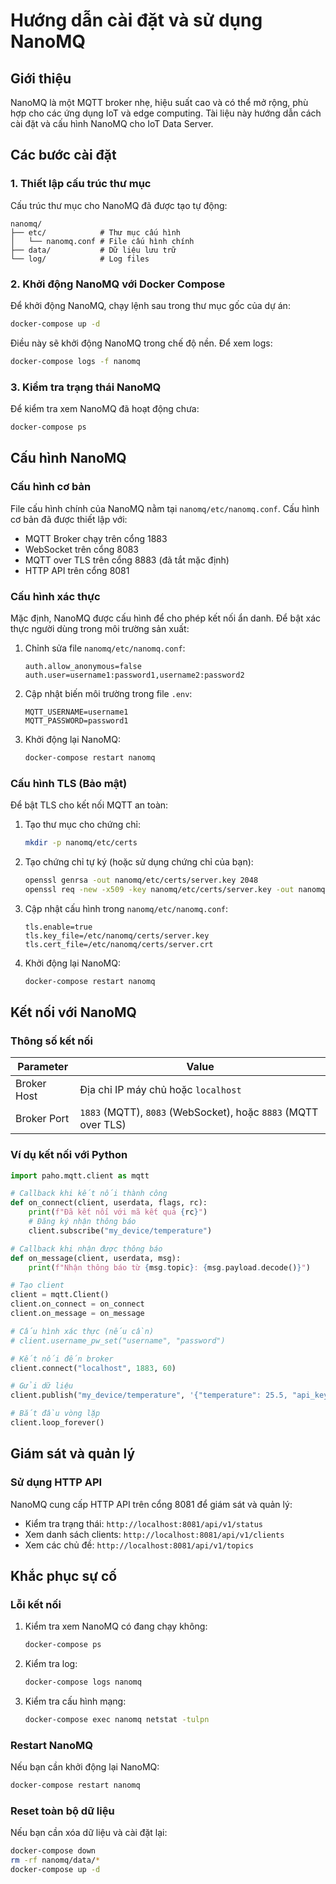 # Hướng dẫn cài đặt và sử dụng NanoMQ

## Giới thiệu

NanoMQ là một MQTT broker nhẹ, hiệu suất cao và có thể mở rộng, phù hợp cho các ứng dụng IoT và edge computing. Tài liệu này hướng dẫn cách cài đặt và cấu hình NanoMQ cho IoT Data Server.

## Các bước cài đặt

### 1. Thiết lập cấu trúc thư mục

Cấu trúc thư mục cho NanoMQ đã được tạo tự động:
```
nanomq/
├── etc/            # Thư mục cấu hình
│   └── nanomq.conf # File cấu hình chính
├── data/           # Dữ liệu lưu trữ
└── log/            # Log files
```

### 2. Khởi động NanoMQ với Docker Compose

Để khởi động NanoMQ, chạy lệnh sau trong thư mục gốc của dự án:

```bash
docker-compose up -d
```

Điều này sẽ khởi động NanoMQ trong chế độ nền. Để xem logs:

```bash
docker-compose logs -f nanomq
```

### 3. Kiểm tra trạng thái NanoMQ

Để kiểm tra xem NanoMQ đã hoạt động chưa:

```bash
docker-compose ps
```

## Cấu hình NanoMQ

### Cấu hình cơ bản

File cấu hình chính của NanoMQ nằm tại `nanomq/etc/nanomq.conf`. Cấu hình cơ bản đã được thiết lập với:

- MQTT Broker chạy trên cổng 1883
- WebSocket trên cổng 8083
- MQTT over TLS trên cổng 8883 (đã tắt mặc định)
- HTTP API trên cổng 8081

### Cấu hình xác thực

Mặc định, NanoMQ được cấu hình để cho phép kết nối ẩn danh. Để bật xác thực người dùng trong môi trường sản xuất:

1. Chỉnh sửa file `nanomq/etc/nanomq.conf`:
   ```
   auth.allow_anonymous=false
   auth.user=username1:password1,username2:password2
   ```

2. Cập nhật biến môi trường trong file `.env`:
   ```
   MQTT_USERNAME=username1
   MQTT_PASSWORD=password1
   ```

3. Khởi động lại NanoMQ:
   ```bash
   docker-compose restart nanomq
   ```

### Cấu hình TLS (Bảo mật)

Để bật TLS cho kết nối MQTT an toàn:

1. Tạo thư mục cho chứng chỉ:
   ```bash
   mkdir -p nanomq/etc/certs
   ```

2. Tạo chứng chỉ tự ký (hoặc sử dụng chứng chỉ của bạn):
   ```bash
   openssl genrsa -out nanomq/etc/certs/server.key 2048
   openssl req -new -x509 -key nanomq/etc/certs/server.key -out nanomq/etc/certs/server.crt -days 3650
   ```

3. Cập nhật cấu hình trong `nanomq/etc/nanomq.conf`:
   ```
   tls.enable=true
   tls.key_file=/etc/nanomq/certs/server.key
   tls.cert_file=/etc/nanomq/certs/server.crt
   ```

4. Khởi động lại NanoMQ:
   ```bash
   docker-compose restart nanomq
   ```

## Kết nối với NanoMQ

### Thông số kết nối

| Parameter | Value |
|-----------|-------|
| Broker Host | Địa chỉ IP máy chủ hoặc `localhost` |
| Broker Port | `1883` (MQTT), `8083` (WebSocket), hoặc `8883` (MQTT over TLS) |

### Ví dụ kết nối với Python

```python
import paho.mqtt.client as mqtt

# Callback khi kết nối thành công
def on_connect(client, userdata, flags, rc):
    print(f"Đã kết nối với mã kết quả {rc}")
    # Đăng ký nhận thông báo
    client.subscribe("my_device/temperature")

# Callback khi nhận được thông báo
def on_message(client, userdata, msg):
    print(f"Nhận thông báo từ {msg.topic}: {msg.payload.decode()}")

# Tạo client
client = mqtt.Client()
client.on_connect = on_connect
client.on_message = on_message

# Cấu hình xác thực (nếu cần)
# client.username_pw_set("username", "password")

# Kết nối đến broker
client.connect("localhost", 1883, 60)

# Gửi dữ liệu
client.publish("my_device/temperature", '{"temperature": 25.5, "api_key": "your_api_key"}')

# Bắt đầu vòng lặp
client.loop_forever()
```

## Giám sát và quản lý

### Sử dụng HTTP API

NanoMQ cung cấp HTTP API trên cổng 8081 để giám sát và quản lý:

- Kiểm tra trạng thái: `http://localhost:8081/api/v1/status`
- Xem danh sách clients: `http://localhost:8081/api/v1/clients`
- Xem các chủ đề: `http://localhost:8081/api/v1/topics`

## Khắc phục sự cố

### Lỗi kết nối

1. Kiểm tra xem NanoMQ có đang chạy không:
   ```bash
   docker-compose ps
   ```

2. Kiểm tra log:
   ```bash
   docker-compose logs nanomq
   ```

3. Kiểm tra cấu hình mạng:
   ```bash
   docker-compose exec nanomq netstat -tulpn
   ```

### Restart NanoMQ

Nếu bạn cần khởi động lại NanoMQ:
```bash
docker-compose restart nanomq
```

### Reset toàn bộ dữ liệu

Nếu bạn cần xóa dữ liệu và cài đặt lại:
```bash
docker-compose down
rm -rf nanomq/data/*
docker-compose up -d
```

